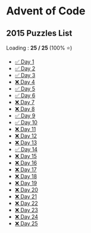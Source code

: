 # Advent of Code

## 2015 Puzzles List

Loading : **25 / 25** (100% ⭐️)

*  [✅ Day 1](https://github.com/madalina-lavinia-chelu/advent_of_code/tree/main/2015/Day1_2015/src/main/java)
*  [✅ Day 2](https://github.com/madalina-lavinia-chelu/advent_of_code/tree/main/2015/Day2_2015/src/main/java)
*  [✅ Day 3](https://github.com/madalina-lavinia-chelu/advent_of_code/tree/main/2015/Day3_2015/src/main/java)
*  [❌ Day 4]()
*  [✅ Day 5](https://github.com/madalina-lavinia-chelu/advent_of_code/tree/main/2015/Day5_2015/src/main/java)
*  [✅ Day 6](https://github.com/madalina-lavinia-chelu/advent_of_code/tree/main/2015/Day6_2015/src/main/java) 
*  [❌ Day 7]()
*  [❌ Day 8]()
*  [✅ Day 9](https://github.com/madalina-lavinia-chelu/advent_of_code/tree/main/2015/Day9_2015/src/main/java)
*  [✅ Day 10](https://github.com/madalina-lavinia-chelu/advent_of_code/tree/main/2015/Day10_2015/src/main/java)
*  [❌ Day 11]()
*  [❌ Day 12]()
*  [❌ Day 13]()
*  [✅ Day 14](https://github.com/madalina-lavinia-chelu/advent_of_code/tree/main/2015/Day14_2015/src/main/java)
*  [❌ Day 15]()
*  [❌ Day 16]()
*  [❌ Day 17]()
*  [❌ Day 18]()
*  [❌ Day 19]()
*  [❌ Day 20]()
*  [❌ Day 21]()
*  [❌ Day 22]()
*  [❌ Day 23]()
*  [❌ Day 24]()
*  [❌ Day 25]()